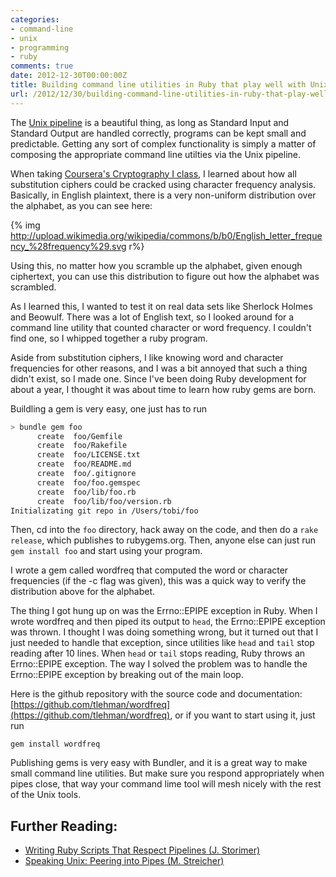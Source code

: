 ```yaml
---
categories:
- command-line
- unix
- programming
- ruby
comments: true
date: 2012-12-30T00:00:00Z
title: Building command line utilities in Ruby that play well with Unix
url: /2012/12/30/building-command-line-utilities-in-ruby-that-play-well-with-the-rest-of-the-unix-utilities/
---
```


The [Unix pipeline](http://en.wikipedia.org/wiki/Pipeline_%28Unix%29) is a beautiful thing, as long as Standard Input and Standard Output are handled correctly, programs can be kept small and predictable. Getting any sort of complex functionality is simply a matter of composing the appropriate command line utilties via the Unix pipeline.

When taking [Coursera's Cryptography I class](https://www.coursera.org/course/crypto), I learned about how all substitution ciphers could be cracked using character frequency analysis. Basically, in English plaintext, there is a very non-uniform distribution over the alphabet, as you can see here: 

{% img http://upload.wikimedia.org/wikipedia/commons/b/b0/English_letter_frequency_%28frequency%29.svg r%}

Using this, no matter how you scramble up the alphabet, given enough ciphertext, you can use this distribution to figure out how the alphabet was scrambled.

As I learned this, I wanted to test it on real data sets like Sherlock Holmes and Beowulf. There was a lot of English text, so I looked around for a command line utility that counted character or word frequency. I couldn't find one, so I whipped together a ruby program.

Aside from substitution ciphers, I like knowing word and character frequencies for other reasons, and I was a bit annoyed that such a thing didn't exist, so I made one. Since I've been doing Ruby development for about a year, I thought it was about time to learn how ruby gems are born.

Buildling a gem is very easy, one just has to run

``` bash
> bundle gem foo
      create  foo/Gemfile
      create  foo/Rakefile
      create  foo/LICENSE.txt
      create  foo/README.md
      create  foo/.gitignore
      create  foo/foo.gemspec
      create  foo/lib/foo.rb
      create  foo/lib/foo/version.rb
Initializating git repo in /Users/tobi/foo
```

Then, cd into the `foo` directory, hack away on the code, and then do a `rake release`, which publishes to rubygems.org. Then, anyone else can just run `gem install foo` and start using your program.

I wrote a gem called wordfreq that computed the word or character frequencies (if the -c flag was given), this was a quick way to verify the distribution above for the alphabet.

The thing I got hung up on was the Errno::EPIPE exception in Ruby. When I wrote wordfreq and then piped its output to `head`, the Errno::EPIPE exception was thrown. I thought I was doing something wrong, but it turned out that I just needed to handle that exception, since utilities like `head` and `tail` stop reading after 10 lines. When `head` or `tail` stops reading, Ruby throws an Errno::EPIPE exception. The way I solved the problem was to handle the Errno::EPIPE exception by breaking out of the main loop.

Here is the github repository with the source code and documentation: [https://github.com/tlehman/wordfreq](https://github.com/tlehman/wordfreq), or if you want to start using it, just run 

```
gem install wordfreq
```

Publishing gems is very easy with Bundler, and it is a great way to make small command line utilities. But make sure you respond appropriately when pipes close, that way your command lime tool will mesh nicely with the rest of the Unix tools.

## Further Reading:

 - [Writing Ruby Scripts That Respect Pipelines (J. Storimer)](http://jstorimer.com/2011/12/12/writing-ruby-scripts-that-respect-pipelines.html)
 - [Speaking Unix: Peering into Pipes (M. Streicher)](http://www.ibm.com/developerworks/aix/library/au-spunix_pipeviewer/)
